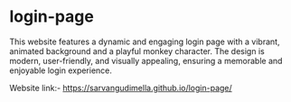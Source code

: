 # login-page
This website features a dynamic and engaging login page with a vibrant, animated background and a playful monkey character. The design is modern, user-friendly, and visually appealing, ensuring a memorable and enjoyable login experience.

Website link:- https://sarvangudimella.github.io/login-page/
